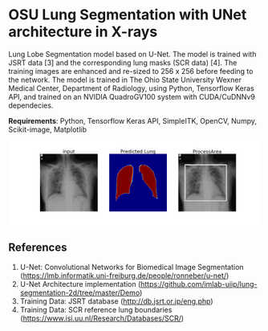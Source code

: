 # OSU Lung Segmentation with UNet architecture in X-rays

Lung Lobe Segmentation model based on U-Net. The model is trained with JSRT data [3] and the corresponding lung masks (SCR data) [4]. The training images are enhanced and re-sized to 256 x 256 before feeding to the network. The model is trained in The Ohio State University Wexner Medical Center, Department of Radiology, using Python, Tensorflow Keras API, and trained on an NVIDIA QuadroGV100 system with CUDA/CuDNNv9 dependecies. 

**Requirements**: Python, Tensorflow Keras API, SimpleITK, OpenCV, Numpy, Scikit-image, Matplotlib

![example output ](out.png)

References
---
1)	U-Net: Convolutional Networks for Biomedical Image Segmentation (https://lmb.informatik.uni-freiburg.de/people/ronneber/u-net/)
2)	U-Net Architecture implementation (https://github.com/imlab-uiip/lung-segmentation-2d/tree/master/Demo)
3)	Training Data: JSRT database (http://db.jsrt.or.jp/eng.php)
4)	Training Data: SCR reference lung boundaries (https://www.isi.uu.nl/Research/Databases/SCR/)
